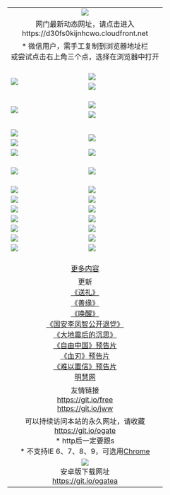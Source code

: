 ﻿<table>
  <tr></tr>
  <tr><td colspan=2 align=center><img src="https://cloud.githubusercontent.com/assets/11880933/13434984/f430fae2-e012-11e5-814f-c2df1e82b247.jpg" /></td></tr>
  <tr><td colspan=2 align=center>网门最新动态网址，请点击进入
<br>https://d30fs0kijnhcwo.cloudfront.net
    </td>
  </tr>
  <tr>
    <td colspan=2 align=center>* 微信用户，需手工复制到浏览器地址栏<br>或尝试点击右上角三个点，选择在浏览器中打开
    <!--br>* IE6打开动态网址须在选项中勾选TLS 1.0--></td>
  </tr>
  <tr height="20">
  <tr>
    <td rowspan=2><a href="https://d30fs0kijnhcwo.cloudfront.net/ogUP.aspx?name=11DKC.mp4&list=11DKC" target="_blank"><img src="https://d30fs0kijnhcwo.cloudfront.net/Up/11DKC1.jpg" /></a></td> 
    <td><div><a href="https://d30fs0kijnhcwo.cloudfront.net/ogUP.aspx?name=LRWS.mp4&list=LRWS" target="_blank"><img src="https://d30fs0kijnhcwo.cloudfront.net/Up/LRWS.jpg" /></a></td>
   </tr>
  <tr>
    <td><a href="https://d30fs0kijnhcwo.cloudfront.net/ogNiceVedio.aspx" target="_blank"><img src="https://d30fs0kijnhcwo.cloudfront.net/Up/11TGKDY.jpg" /></a></td>
  </tr>
  <tr height="20">
  <tr>
    <td rowspan=2><a href="https://d30fs0kijnhcwo.cloudfront.net/ogUP.aspx?name=4EE/DJ.mp4&list=4EEDJ" target="_blank"><img src="https://d30fs0kijnhcwo.cloudfront.net/Up/4EE/DJ140.jpg"/></a></td>
    <td><a href="https://d30fs0kijnhcwo.cloudfront.net/ogUP.aspx?name=4EE/ZG.mp4&list=4EEZG" target="_blank"><img src="https://d30fs0kijnhcwo.cloudfront.net/Up/4EE/ZG0.jpg"/></a></td>
    <!--td><a href="https://d30fs0kijnhcwo.cloudfront.net/ogUP.aspx?name=4EE/QQ.mp4&list=4EEQQ" target="_blank"><img src="https://d30fs0kijnhcwo.cloudfront.net/Up/4EE/QQ0.jpg"/></a></td>
    <td><a href="https://d30fs0kijnhcwo.cloudfront.net/ogUP.aspx?name=4EE/HQ.mp4&list=4EEHQ" target="_blank"><img src="https://d30fs0kijnhcwo.cloudfront.net/Up/4EE/HQ0.jpg"/></a></td-->
  </tr>
  <tr>
    <td><a href="https://d30fs0kijnhcwo.cloudfront.net/onCO.aspx?list=XWPL&mode=m" target="_blank"><img src="https://d30fs0kijnhcwo.cloudfront.net/Up/0WZTT.jpg" /></a></td> 
  </tr>
  <tr height="20">
  <tr>
    <td><a href="https://d30fs0kijnhcwo.cloudfront.net/ogUP.aspx?name=JQR.mp4&count=2" target="_blank"><img src="https://d30fs0kijnhcwo.cloudfront.net/Up/JQR.jpg" /></a></td>   
    <td rowspan=2><a href="https://d30fs0kijnhcwo.cloudfront.net/ogUP.aspx?name=JP.mp4&count=9" target="_blank"><img src="https://d30fs0kijnhcwo.cloudfront.net/Up/JP.jpg" /></td>
  </tr>
  <tr>
    <td><a href="https://d30fs0kijnhcwo.cloudfront.net/ogUP.aspx?name=WH.mp4" target="_blank"><img src="https://d30fs0kijnhcwo.cloudfront.net/Up/WH.jpg" /></a></td>
  </tr>
  <tr>
    <td><a href="https://d30fs0kijnhcwo.cloudfront.net/ogUP.aspx?name=SSZJ.mp4&list=SSZJ" target="_blank"><img src="https://d30fs0kijnhcwo.cloudfront.net/Up/SSZJ.jpg" /></a></td>
    <td><a href="https://d30fs0kijnhcwo.cloudfront.net/ogUP.aspx?name=WLSH.mp4&count=2" target="_blank"><img src="https://d30fs0kijnhcwo.cloudfront.net/Up/WLSH.jpg" /></a</td>
  </tr>
  <tr height="20">
  <tr>
    <td><a href="https://d30fs0kijnhcwo.cloudfront.net/ogUP.aspx?name=ZY.mp4&count=2015|16" target="_blank"><img src="https://d30fs0kijnhcwo.cloudfront.net/Up/ZY.jpg" /></a</td>
    <td><a href="https://d30fs0kijnhcwo.cloudfront.net/ogUP.aspx?name=XTFY.mp4&count=B|2,A|24" target="_blank"><img src="https://d30fs0kijnhcwo.cloudfront.net/Up/XTFY.jpg" /></a></td>
  </tr>
  <tr height="20">
  </tr>
  <!--tr>
    <td><a href="https://d30fs0kijnhcwo.cloudfront.net/ogUP.aspx?name=4EE/GX.mp4&list=4EEGX" target="_blank"><img src="https://d30fs0kijnhcwo.cloudfront.net/Up/4EE/GX0.jpg"/></a></td>
    <td><a href="https://d30fs0kijnhcwo.cloudfront.net/ogUP.aspx?name=4EE/HD.mp4&list=4EEHD" target="_blank"><img src="https://d30fs0kijnhcwo.cloudfront.net/Up/4EE/HD0.jpg"/></a></td>
  </tr>
  <tr>
    <td><a href="https://d30fs0kijnhcwo.cloudfront.net/ogUP.aspx?name=4EE/TX.mp4&list=4EETX" target="_blank"><img src="https://d30fs0kijnhcwo.cloudfront.net/Up/4EE/TX0.jpg"/></a></td>
    <td><a href="https://d30fs0kijnhcwo.cloudfront.net/ogUP.aspx?name=4EE/WZ.mp4&list=4EEWZ" target="_blank"><img src="https://d30fs0kijnhcwo.cloudfront.net/Up/4EE/WZ0.jpg"/></a></td>
  </tr-->
  <tr>
    <td><a href="https://d30fs0kijnhcwo.cloudfront.net/onUP.aspx?name=https://d1ni6yqhqrtjo7.cloudfront.net/" target="_blank"><img src="https://d30fs0kijnhcwo.cloudfront.net/Up/0DTW.jpg"/></a></td>
    <td><a href="https://d30fs0kijnhcwo.cloudfront.net/onUP.aspx?name=https://d240ns8up8earz.cloudfront.net/acenter/" target="_blank"><img src="https://d30fs0kijnhcwo.cloudfront.net/Up/0TDW.jpg" /></a></td>
  </tr>
  <tr>
    <td><a href="https://d30fs0kijnhcwo.cloudfront.net/onUP.aspx?name=https://d4508d6vomz2p.cloudfront.net/gb/nsc413.htm" target="_blank"><img src="https://d30fs0kijnhcwo.cloudfront.net/Up/0DJY.jpg" /></a></td>
    <td><a href="https://d30fs0kijnhcwo.cloudfront.net/onUP.aspx?name=https://d4apjbhkuxer1.cloudfront.net/xtr/gb/prog204.html" target="_blank"><img src="https://d30fs0kijnhcwo.cloudfront.net/Up/0XTR.jpg" /></a></td>
  </tr>
  <tr>
    <td><a href="https://d30fs0kijnhcwo.cloudfront.net/onUP.aspx?name=https://d3aj00iefsmfgc.cloudfront.net/" target="_blank"><img src="https://d30fs0kijnhcwo.cloudfront.net/Up/0MHW.jpg" /></a></td>
    <td><a href="https://d30fs0kijnhcwo.cloudfront.net/onUP.aspx?name=https://d20wz7qt14x5d2.cloudfront.net/" target="_blank"><img src="https://d30fs0kijnhcwo.cloudfront.net/Up/0ZJW.jpg" /></a></td>
  </tr>
  <tr>
    <td><a href="https://d30fs0kijnhcwo.cloudfront.net/ogUP.aspx?name=0FG.zip" target="_blank"><img src="https://d30fs0kijnhcwo.cloudfront.net/Up/0FG.jpg" /></a></td>
    <td><a href="https://d30fs0kijnhcwo.cloudfront.net/ogUP.aspx?name=0FGA.apk" target="_blank"><img src="https://d30fs0kijnhcwo.cloudfront.net/Up/0FGA.jpg" /></a></td>
  </tr>
  <tr>
    <td><a href="https://d30fs0kijnhcwo.cloudfront.net/ogUP.aspx?name=0U.zip" target="_blank"><img src="https://d30fs0kijnhcwo.cloudfront.net/Up/0U.jpg" /></a></td>
    <td><a href="https://d30fs0kijnhcwo.cloudfront.net/ogUP.aspx?name=0UA.apk" target="_blank"><img src="https://d30fs0kijnhcwo.cloudfront.net/Up/0UA.jpg" /></a></td>
  </tr>
  <tr>
    <td><a href="https://d30fs0kijnhcwo.cloudfront.net/ogUP.aspx?name=0iPPOTV.zip" target="_blank"><img src="https://d30fs0kijnhcwo.cloudfront.net/Up/0iPPOTV.jpg" /></a></td>
    <td><a href="https://d30fs0kijnhcwo.cloudfront.net/ogUP.aspx?name=0iNTD.apk" target="_blank"><img src="https://d30fs0kijnhcwo.cloudfront.net/Up/0iNTD.jpg" /></a></td>
  </tr>
  <!--tr>
    <td><a href="https://d30fs0kijnhcwo.cloudfront.net/ogNice.aspx" target="_blank"><img src="https://d30fs0kijnhcwo.cloudfront.net/Up/0WCYY.jpg" /></a></td>
    <td><a href="https://d30fs0kijnhcwo.cloudfront.net/onCO.aspx?list=XWPL&mode=m" target="_blank"><img src="https://d30fs0kijnhcwo.cloudfront.net/Up/0WZTT.jpg" /></a></td> 
  </tr-->
  <tr>
    <td><a href="https://d30fs0kijnhcwo.cloudfront.net/ogDY.aspx" target="_blank"><img src="https://d30fs0kijnhcwo.cloudfront.net/Up/0FK.jpg" /></a></td>
    <td><a href="https://d30fs0kijnhcwo.cloudfront.net/ogST.aspx" target="_blank"><img src="https://d30fs0kijnhcwo.cloudfront.net/Up/0ST.jpg" /></a></td> 
  </tr>
  <tr height="20">
  <tr>
    <td colspan=2 align=center><a href="https://d30fs0kijnhcwo.cloudfront.net/ogNice.aspx">更多内容</a>
    </td>
  </tr>
  <tr>
    <td colspan=2 align=center>更新<br>
      <a href="https://d30fs0kijnhcwo.cloudfront.net/ogUP.aspx?name=4ESL.mp4" target="_blank">《送礼》</a><br>
      <a href="https://d30fs0kijnhcwo.cloudfront.net/ogUP.aspx?name=4ESY.mp4" target="_blank">《善缘》</a><br>
      <a href="https://d30fs0kijnhcwo.cloudfront.net/ogUP.aspx?name=4EHX.mp4" target="_blank">《唤醒》</a><br>
      <a href="https://d30fs0kijnhcwo.cloudfront.net/ogUP.aspx?name=4LFZ.mp4" target="_blank">《国安李凤智公开退党》</a><br>
      <a href="https://d30fs0kijnhcwo.cloudfront.net/ogUP.aspx?name=4DDZHDCS.mp4" target="_blank">《大地震后的沉思》</a><br>
      <a href="https://d30fs0kijnhcwo.cloudfront.net/ogUP.aspx?name=11ZYZG0.mp4" target="_blank">《自由中国》预告片</a><br>
      <a href="https://d30fs0kijnhcwo.cloudfront.net/ogUP.aspx?name=11XR.mp4" target="_blank">《血刃》预告片</a><br>
      <a href="https://d30fs0kijnhcwo.cloudfront.net/ogUP.aspx?name=11NYZX.mp4&count=2" target="_blank">《难以置信》预告片</a><br>
      <a href="https://d30fs0kijnhcwo.cloudfront.net/onUP.aspx?name=https://www.minghui.org/" target="_blank">明慧网</a>
    </td>
  </tr>
  <tr>
    <td colspan=2 align=center>友情链接<br>
      <a href="https://git.io/free" target="_blank">https://git.io/free</a><br>
      <a href="https://git.io/jww" target="_blank">https://git.io/jww</a>
    </td>
  </tr>
  <tr>
    <td colspan=2 align=center>可以持续访问本站的永久网址，请收藏<br/><a href="https://git.io/ogate" target="_blank">https://git.io/ogate</a><br/>* http后一定要跟s<br/>* 不支持IE 6、7、8、9，可选用<a href="https://d30fs0kijnhcwo.cloudfront.net/ogUP.aspx?name=0ChromePortable.zip">Chrome</a></td>
  </tr>
  <tr>
    <td colspan=2 align=center><a href="https://d30fs0kijnhcwo.cloudfront.net/ogUP.aspx?name=0oGate.apk" target="_blank"><img src="https://cloud.githubusercontent.com/assets/11880933/13720399/75e143ee-e842-11e5-9f0a-1421f423c80f.jpg" /></a><br>安卓版下载网址<br><a href="https://git.io/ogatea">https://git.io/ogatea</a></td>
  </tr>
  <!--tr>
    <td colspan=2 align=center>可能失效的动态网址
    </td>
  </tr-->
</table>
